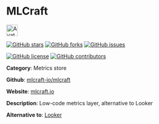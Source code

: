 
# MLCraft 

<a href="http://mlcraft.io/"><img src="https://icons.duckduckgo.com/ip3/mlcraft.io.ico" alt="Avatar" width="30" height="30" /></a>

[![GitHub stars](https://img.shields.io/github/stars/mlcraft-io/mlcraft.svg?style=social&label=Star&maxAge=2592000)](https://GitHub.com/mlcraft-io/mlcraft/stargazers/) [![GitHub forks](https://img.shields.io/github/forks/mlcraft-io/mlcraft.svg?style=social&label=Fork&maxAge=2592000)](https://GitHub.com/mlcraft-io/mlcraft/network/) [![GitHub issues](https://img.shields.io/github/issues/mlcraft-io/mlcraft.svg)](https://GitHub.com/Nmlcraft-io/mlcraft/issues/)

[![GitHub license](https://img.shields.io/github/license/mlcraft-io/mlcraft.svg)](https://github.com/mlcraft-io/mlcraft/blob/master/LICENSE) [![GitHub contributors](https://img.shields.io/github/contributors/mlcraft-io/mlcraft.svg)](https://GitHub.com/mlcraft-io/mlcraft/graphs/contributors/) 

**Category**: Metrics store

**Github**: [mlcraft-io/mlcraft](https://github.com/mlcraft-io/mlcraft)

**Website**: [mlcraft.io](http://mlcraft.io/)

**Description**:
Low-code metrics layer, alternative to Looker

**Alternative to**: [Looker](https://looker.com/)
